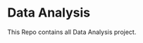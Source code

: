 Data Analysis
========================================================
This Repo contains all Data Analysis project.

